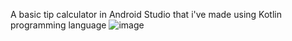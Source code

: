 A basic tip calculator in Android Studio that i've made using Kotlin programming language 
![image](https://github.com/abgrundschwarz/Welcome/assets/161820255/08063e6f-832d-4653-82ac-b98fb971ac58)
